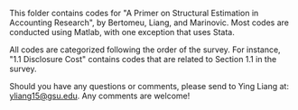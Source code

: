 This folder contains codes for "A Primer on Structural Estimation in Accounting Research", by Bertomeu, Liang, and Marinovic. Most codes are conducted using Matlab, with one exception that uses Stata. 

All codes are categorized following the order of the survey. For instance, "1.1 Disclosure Cost" contains codes that are related to Section 1.1 in the survey. 

Should you have any questions or comments, please send to Ying Liang at: yliang15@gsu.edu. Any comments are welcome! 
